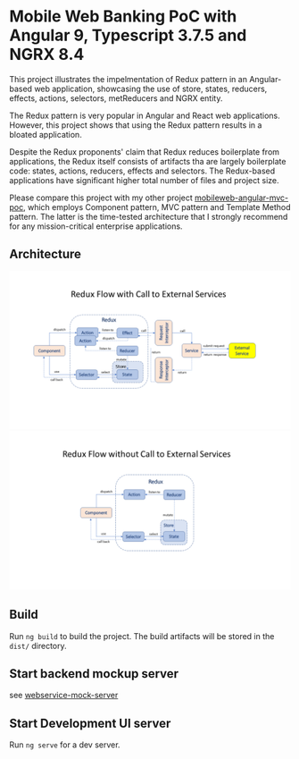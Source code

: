 # Mobile Web Banking PoC with Angular 9, Typescript 3.7.5 and NGRX 8.4

This project illustrates the impelmentation of Redux pattern in an Angular-based web application, showcasing the use of store, states, 
reducers, effects, actions, selectors, metReducers and NGRX entity.  

The Redux pattern is very popular in Angular and React web applications. However, this project shows that using the Redux pattern
results in a bloated application.  

Despite the Redux proponents' claim that Redux reduces boilerplate from applications,  the Redux itself consists of artifacts tha are
largely boilerplate code: states, actions, reducers, effects and selectors. The Redux-based applications have significant higher total
number of files and project size. 

Please compare this project with my other project [mobileweb-angular-mvc-poc](https://github.com/dhui808/mobileweb-angular-mvc-poc), 
which employs Component pattern, MVC pattern and Template Method pattern. The latter is the time-tested architecture that I strongly
recommend for any mission-critical enterprise applications.

## Architecture
![Architecture](images/reduxflow1.png)
![Architecture](images/reduxflow2.png)

## Build
Run `ng build` to build the project. The build artifacts will be stored in the `dist/` directory.

## Start backend mockup server
see [webservice-mock-server](https://github.com/dhui808/webservice-mock-server)

## Start Development UI server
Run `ng serve` for a dev server.

